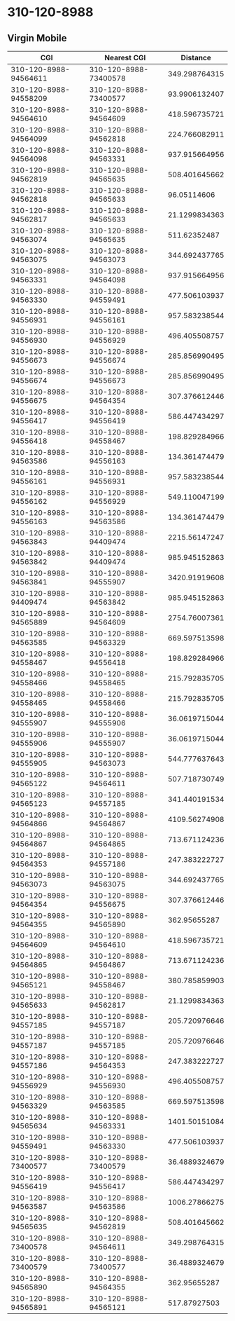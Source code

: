 # 310-120-8988
## Virgin Mobile


| CGI | Nearest CGI | Distance |
|-----|-------------|----------|
| 310-120-8988-94564611 | 310-120-8988-73400578 | 349.298764315 |
| 310-120-8988-94558209 | 310-120-8988-73400577 | 93.9906132407 |
| 310-120-8988-94564610 | 310-120-8988-94564609 | 418.596735721 |
| 310-120-8988-94564099 | 310-120-8988-94562818 | 224.766082911 |
| 310-120-8988-94564098 | 310-120-8988-94563331 | 937.915664956 |
| 310-120-8988-94562819 | 310-120-8988-94565635 | 508.401645662 |
| 310-120-8988-94562818 | 310-120-8988-94565633 | 96.05114606 |
| 310-120-8988-94562817 | 310-120-8988-94565633 | 21.1299834363 |
| 310-120-8988-94563074 | 310-120-8988-94565635 | 511.62352487 |
| 310-120-8988-94563075 | 310-120-8988-94563073 | 344.692437765 |
| 310-120-8988-94563331 | 310-120-8988-94564098 | 937.915664956 |
| 310-120-8988-94563330 | 310-120-8988-94559491 | 477.506103937 |
| 310-120-8988-94556931 | 310-120-8988-94556161 | 957.583238544 |
| 310-120-8988-94556930 | 310-120-8988-94556929 | 496.405508757 |
| 310-120-8988-94556673 | 310-120-8988-94556674 | 285.856990495 |
| 310-120-8988-94556674 | 310-120-8988-94556673 | 285.856990495 |
| 310-120-8988-94556675 | 310-120-8988-94564354 | 307.376612446 |
| 310-120-8988-94556417 | 310-120-8988-94556419 | 586.447434297 |
| 310-120-8988-94556418 | 310-120-8988-94558467 | 198.829284966 |
| 310-120-8988-94563586 | 310-120-8988-94556163 | 134.361474479 |
| 310-120-8988-94556161 | 310-120-8988-94556931 | 957.583238544 |
| 310-120-8988-94556162 | 310-120-8988-94556929 | 549.110047199 |
| 310-120-8988-94556163 | 310-120-8988-94563586 | 134.361474479 |
| 310-120-8988-94563843 | 310-120-8988-94409474 | 2215.56147247 |
| 310-120-8988-94563842 | 310-120-8988-94409474 | 985.945152863 |
| 310-120-8988-94563841 | 310-120-8988-94555907 | 3420.91919608 |
| 310-120-8988-94409474 | 310-120-8988-94563842 | 985.945152863 |
| 310-120-8988-94565889 | 310-120-8988-94564609 | 2754.76007361 |
| 310-120-8988-94563585 | 310-120-8988-94563329 | 669.597513598 |
| 310-120-8988-94558467 | 310-120-8988-94556418 | 198.829284966 |
| 310-120-8988-94558466 | 310-120-8988-94558465 | 215.792835705 |
| 310-120-8988-94558465 | 310-120-8988-94558466 | 215.792835705 |
| 310-120-8988-94555907 | 310-120-8988-94555906 | 36.0619715044 |
| 310-120-8988-94555906 | 310-120-8988-94555907 | 36.0619715044 |
| 310-120-8988-94555905 | 310-120-8988-94563073 | 544.777637643 |
| 310-120-8988-94565122 | 310-120-8988-94564611 | 507.718730749 |
| 310-120-8988-94565123 | 310-120-8988-94557185 | 341.440191534 |
| 310-120-8988-94564866 | 310-120-8988-94564867 | 4109.56274908 |
| 310-120-8988-94564867 | 310-120-8988-94564865 | 713.671124236 |
| 310-120-8988-94564353 | 310-120-8988-94557186 | 247.383222727 |
| 310-120-8988-94563073 | 310-120-8988-94563075 | 344.692437765 |
| 310-120-8988-94564354 | 310-120-8988-94556675 | 307.376612446 |
| 310-120-8988-94564355 | 310-120-8988-94565890 | 362.95655287 |
| 310-120-8988-94564609 | 310-120-8988-94564610 | 418.596735721 |
| 310-120-8988-94564865 | 310-120-8988-94564867 | 713.671124236 |
| 310-120-8988-94565121 | 310-120-8988-94558467 | 380.785859903 |
| 310-120-8988-94565633 | 310-120-8988-94562817 | 21.1299834363 |
| 310-120-8988-94557185 | 310-120-8988-94557187 | 205.720976646 |
| 310-120-8988-94557187 | 310-120-8988-94557185 | 205.720976646 |
| 310-120-8988-94557186 | 310-120-8988-94564353 | 247.383222727 |
| 310-120-8988-94556929 | 310-120-8988-94556930 | 496.405508757 |
| 310-120-8988-94563329 | 310-120-8988-94563585 | 669.597513598 |
| 310-120-8988-94565634 | 310-120-8988-94563331 | 1401.50151084 |
| 310-120-8988-94559491 | 310-120-8988-94563330 | 477.506103937 |
| 310-120-8988-73400577 | 310-120-8988-73400579 | 36.4889324679 |
| 310-120-8988-94556419 | 310-120-8988-94556417 | 586.447434297 |
| 310-120-8988-94563587 | 310-120-8988-94563586 | 1006.27866275 |
| 310-120-8988-94565635 | 310-120-8988-94562819 | 508.401645662 |
| 310-120-8988-73400578 | 310-120-8988-94564611 | 349.298764315 |
| 310-120-8988-73400579 | 310-120-8988-73400577 | 36.4889324679 |
| 310-120-8988-94565890 | 310-120-8988-94564355 | 362.95655287 |
| 310-120-8988-94565891 | 310-120-8988-94565121 | 517.87927503 |
